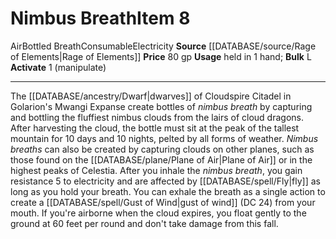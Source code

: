 ﻿---
actions: '[one-action]'
bulk: L
element: Air
id: '2583'
item_category: Consumables
item_subcategory: Bottled Breath
level: '8'
name: Nimbus Breath
price: 80 gp
rarity: Common
source: '[[DATABASE/source/Rage of Elements|Rage of Elements]]'
subcategory: consumable/bottledbreath
trait:
- '[[DATABASE/trait/Air|Air]]'
- '[[DATABASE/trait/Bottled Breath|BottledBreath]]'
- '[[DATABASE/trait/Consumable|Consumable]]'
- '[[DATABASE/trait/Electricity|Electricity]]'
type: Item
usage: held in 1 hand

---
# Nimbus Breath<span class="item-type">Item 8</span>

<span class="item-trait">Air</span><span class="item-trait">Bottled Breath</span><span class="item-trait">Consumable</span><span class="item-trait">Electricity</span>
**Source** [[DATABASE/source/Rage of Elements|Rage of Elements]]
**Price** 80 gp
**Usage** held in 1 hand; **Bulk** L
**Activate** <span class="action-icon">1</span> (manipulate)

---
The [[DATABASE/ancestry/Dwarf|dwarves]] of Cloudspire Citadel in Golarion's Mwangi Expanse create bottles of _nimbus breath_ by capturing and bottling the fluffiest nimbus clouds from the lairs of cloud dragons. After harvesting the cloud, the bottle must sit at the peak of the tallest mountain for 10 days and 10 nights, pelted by all forms of weather. _Nimbus breaths_ can also be created by capturing clouds on other planes, such as those found on the [[DATABASE/plane/Plane of Air|Plane of Air]] or in the highest peaks of Celestia.
 After you inhale the _nimbus breath_, you gain resistance 5 to electricity and are affected by [[DATABASE/spell/Fly|fly]] as long as you hold your breath. You can exhale the breath as a single action to create a [[DATABASE/spell/Gust of Wind|gust of wind]] (DC 24) from your mouth. If you're airborne when the cloud expires, you float gently to the ground at 60 feet per round and don't take damage from this fall.